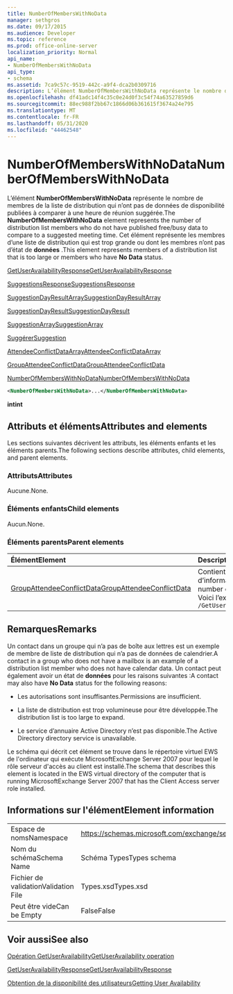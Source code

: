 ```yaml
---
title: NumberOfMembersWithNoData
manager: sethgros
ms.date: 09/17/2015
ms.audience: Developer
ms.topic: reference
ms.prod: office-online-server
localization_priority: Normal
api_name:
- NumberOfMembersWithNoData
api_type:
- schema
ms.assetid: 7ca9c57c-9519-442c-a9f4-dca2b0309716
description: L’élément NumberOfMembersWithNoData représente le nombre de membres de la liste de distribution qui n’ont pas de données de disponibilité publiées à comparer à une heure de réunion suggérée. Cet élément représente les membres d’une liste de distribution qui est trop grande ou dont les membres n’ont pas d’état de données.
ms.openlocfilehash: df41adc14f4c35c0e24d0f3c54f74a63527859d6
ms.sourcegitcommit: 88ec988f2bb67c1866d06b361615f3674a24e795
ms.translationtype: MT
ms.contentlocale: fr-FR
ms.lasthandoff: 05/31/2020
ms.locfileid: "44462548"
---
```

# <a name="numberofmemberswithnodata"></a><span data-ttu-id="2dc63-104">NumberOfMembersWithNoData</span><span class="sxs-lookup"><span data-stu-id="2dc63-104">NumberOfMembersWithNoData</span></span>

<span data-ttu-id="2dc63-105">L’élément **NumberOfMembersWithNoData** représente le nombre de membres de la liste de distribution qui n’ont pas de données de disponibilité publiées à comparer à une heure de réunion suggérée.</span><span class="sxs-lookup"><span data-stu-id="2dc63-105">The **NumberOfMembersWithNoData** element represents the number of distribution list members who do not have published free/busy data to compare to a suggested meeting time.</span></span> <span data-ttu-id="2dc63-106">Cet élément représente les membres d’une liste de distribution qui est trop grande ou dont les membres n’ont pas d’état de **données** .</span><span class="sxs-lookup"><span data-stu-id="2dc63-106">This element represents members of a distribution list that is too large or members who have **No Data** status.</span></span> 
  
[<span data-ttu-id="2dc63-107">GetUserAvailabilityResponse</span><span class="sxs-lookup"><span data-stu-id="2dc63-107">GetUserAvailabilityResponse</span></span>](getuseravailabilityresponse.md)
  
[<span data-ttu-id="2dc63-108">SuggestionsResponse</span><span class="sxs-lookup"><span data-stu-id="2dc63-108">SuggestionsResponse</span></span>](suggestionsresponse.md)
  
[<span data-ttu-id="2dc63-109">SuggestionDayResultArray</span><span class="sxs-lookup"><span data-stu-id="2dc63-109">SuggestionDayResultArray</span></span>](suggestiondayresultarray.md)
  
[<span data-ttu-id="2dc63-110">SuggestionDayResult</span><span class="sxs-lookup"><span data-stu-id="2dc63-110">SuggestionDayResult</span></span>](suggestiondayresult.md)
  
[<span data-ttu-id="2dc63-111">SuggestionArray</span><span class="sxs-lookup"><span data-stu-id="2dc63-111">SuggestionArray</span></span>](suggestionarray.md)
  
[<span data-ttu-id="2dc63-112">Suggérer</span><span class="sxs-lookup"><span data-stu-id="2dc63-112">Suggestion</span></span>](suggestion.md)
  
[<span data-ttu-id="2dc63-113">AttendeeConflictDataArray</span><span class="sxs-lookup"><span data-stu-id="2dc63-113">AttendeeConflictDataArray</span></span>](attendeeconflictdataarray.md)
  
[<span data-ttu-id="2dc63-114">GroupAttendeeConflictData</span><span class="sxs-lookup"><span data-stu-id="2dc63-114">GroupAttendeeConflictData</span></span>](groupattendeeconflictdata.md)
  
[<span data-ttu-id="2dc63-115">NumberOfMembersWithNoData</span><span class="sxs-lookup"><span data-stu-id="2dc63-115">NumberOfMembersWithNoData</span></span>](numberofmemberswithnodata.md)
  
```xml
<NumberOfMembersWithNoData>...</NumberOfMembersWithNoData>
```

 <span data-ttu-id="2dc63-116">**int**</span><span class="sxs-lookup"><span data-stu-id="2dc63-116">**int**</span></span>
## <a name="attributes-and-elements"></a><span data-ttu-id="2dc63-117">Attributs et éléments</span><span class="sxs-lookup"><span data-stu-id="2dc63-117">Attributes and elements</span></span>

<span data-ttu-id="2dc63-118">Les sections suivantes décrivent les attributs, les éléments enfants et les éléments parents.</span><span class="sxs-lookup"><span data-stu-id="2dc63-118">The following sections describe attributes, child elements, and parent elements.</span></span>
  
### <a name="attributes"></a><span data-ttu-id="2dc63-119">Attributs</span><span class="sxs-lookup"><span data-stu-id="2dc63-119">Attributes</span></span>

<span data-ttu-id="2dc63-120">Aucune.</span><span class="sxs-lookup"><span data-stu-id="2dc63-120">None.</span></span>
  
### <a name="child-elements"></a><span data-ttu-id="2dc63-121">Éléments enfants</span><span class="sxs-lookup"><span data-stu-id="2dc63-121">Child elements</span></span>

<span data-ttu-id="2dc63-122">Aucun.</span><span class="sxs-lookup"><span data-stu-id="2dc63-122">None.</span></span>
  
### <a name="parent-elements"></a><span data-ttu-id="2dc63-123">Éléments parents</span><span class="sxs-lookup"><span data-stu-id="2dc63-123">Parent elements</span></span>

|<span data-ttu-id="2dc63-124">**Élément**</span><span class="sxs-lookup"><span data-stu-id="2dc63-124">**Element**</span></span>|<span data-ttu-id="2dc63-125">**Description**</span><span class="sxs-lookup"><span data-stu-id="2dc63-125">**Description**</span></span>|
|:-----|:-----|
|[<span data-ttu-id="2dc63-126">GroupAttendeeConflictData</span><span class="sxs-lookup"><span data-stu-id="2dc63-126">GroupAttendeeConflictData</span></span>](groupattendeeconflictdata.md) <br/> |<span data-ttu-id="2dc63-127">Contient des informations sur les conflits d’agrégation concernant le nombre d’utilisateurs disponibles, le nombre d’utilisateurs qui ont des conflits et le nombre d’utilisateurs qui n’ont pas d’informations de disponibilité dans une liste de distribution pour une heure de réunion suggérée.</span><span class="sxs-lookup"><span data-stu-id="2dc63-127">Contains aggregate conflict information about the number of users who are available, the number of users who have conflicts, and the number of users who do not have availability information in a distribution list for a suggested meeting time.</span></span>  <br/> <span data-ttu-id="2dc63-128">Voici l’expression XPath de cet élément :</span><span class="sxs-lookup"><span data-stu-id="2dc63-128">The following is the XPath expression to this element:</span></span>  <br/>  `/GetUserAvailabilityResponse/SuggestionsResponse/SuggestionDayResultArray/SuggestionDayResult[i]/SuggestionArray/Suggestion[i]/AttendeeConflictDataArray/GroupAttendeeConflictData` <br/> |
   
## <a name="remarks"></a><span data-ttu-id="2dc63-129">Remarques</span><span class="sxs-lookup"><span data-stu-id="2dc63-129">Remarks</span></span>

<span data-ttu-id="2dc63-130">Un contact dans un groupe qui n’a pas de boîte aux lettres est un exemple de membre de liste de distribution qui n’a pas de données de calendrier.</span><span class="sxs-lookup"><span data-stu-id="2dc63-130">A contact in a group who does not have a mailbox is an example of a distribution list member who does not have calendar data.</span></span> <span data-ttu-id="2dc63-131">Un contact peut également avoir un état de **données** pour les raisons suivantes :</span><span class="sxs-lookup"><span data-stu-id="2dc63-131">A contact may also have **No Data** status for the following reasons:</span></span> 
  
- <span data-ttu-id="2dc63-132">Les autorisations sont insuffisantes.</span><span class="sxs-lookup"><span data-stu-id="2dc63-132">Permissions are insufficient.</span></span>
    
- <span data-ttu-id="2dc63-133">La liste de distribution est trop volumineuse pour être développée.</span><span class="sxs-lookup"><span data-stu-id="2dc63-133">The distribution list is too large to expand.</span></span>
    
- <span data-ttu-id="2dc63-134">Le service d’annuaire Active Directory n’est pas disponible.</span><span class="sxs-lookup"><span data-stu-id="2dc63-134">The Active Directory directory service is unavailable.</span></span>
    
<span data-ttu-id="2dc63-135">Le schéma qui décrit cet élément se trouve dans le répertoire virtuel EWS de l'ordinateur qui exécute MicrosoftExchange Server 2007 pour lequel le rôle serveur d'accès au client est installé.</span><span class="sxs-lookup"><span data-stu-id="2dc63-135">The schema that describes this element is located in the EWS virtual directory of the computer that is running MicrosoftExchange Server 2007 that has the Client Access server role installed.</span></span>
  
## <a name="element-information"></a><span data-ttu-id="2dc63-136">Informations sur l'élément</span><span class="sxs-lookup"><span data-stu-id="2dc63-136">Element information</span></span>

|||
|:-----|:-----|
|<span data-ttu-id="2dc63-137">Espace de noms</span><span class="sxs-lookup"><span data-stu-id="2dc63-137">Namespace</span></span>  <br/> |https://schemas.microsoft.com/exchange/services/2006/types  <br/> |
|<span data-ttu-id="2dc63-138">Nom du schéma</span><span class="sxs-lookup"><span data-stu-id="2dc63-138">Schema Name</span></span>  <br/> |<span data-ttu-id="2dc63-139">Schéma Types</span><span class="sxs-lookup"><span data-stu-id="2dc63-139">Types schema</span></span>  <br/> |
|<span data-ttu-id="2dc63-140">Fichier de validation</span><span class="sxs-lookup"><span data-stu-id="2dc63-140">Validation File</span></span>  <br/> |<span data-ttu-id="2dc63-141">Types.xsd</span><span class="sxs-lookup"><span data-stu-id="2dc63-141">Types.xsd</span></span>  <br/> |
|<span data-ttu-id="2dc63-142">Peut être vide</span><span class="sxs-lookup"><span data-stu-id="2dc63-142">Can be Empty</span></span>  <br/> |<span data-ttu-id="2dc63-143">False</span><span class="sxs-lookup"><span data-stu-id="2dc63-143">False</span></span>  <br/> |
   
## <a name="see-also"></a><span data-ttu-id="2dc63-144">Voir aussi</span><span class="sxs-lookup"><span data-stu-id="2dc63-144">See also</span></span>



[<span data-ttu-id="2dc63-145">Opération GetUserAvailability</span><span class="sxs-lookup"><span data-stu-id="2dc63-145">GetUserAvailability operation</span></span>](getuseravailability-operation.md)
  
[<span data-ttu-id="2dc63-146">GetUserAvailabilityResponse</span><span class="sxs-lookup"><span data-stu-id="2dc63-146">GetUserAvailabilityResponse</span></span>](getuseravailabilityresponse.md)


[<span data-ttu-id="2dc63-147">Obtention de la disponibilité des utilisateurs</span><span class="sxs-lookup"><span data-stu-id="2dc63-147">Getting User Availability</span></span>](https://msdn.microsoft.com/library/d4133fcb-9b0f-4e6b-aadf-a389da83516a%28Office.15%29.aspx)

